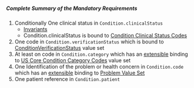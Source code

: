 ##### Complete Summary of the Mandatory Requirements

1.  Conditionally One clinical status in `Condition.clinicalStatus`
    -   [Invariants]
    -   Condition.clinicalStatus is bound to [Condition Clinical Status Codes]
1.  One code in `Condition.verificationStatus` which is bound to [ConditionVerificationStatus] value set
1.  At least on code in `Condition.category` which has an [extensible]({{site.data.fhir.path}}terminologies.html#extensible) binding to [US Core Condition Category Codes] value set
1.  One Identification of the problem or health concern in `Condition.code` which has an [extensible]({{site.data.fhir.path}}terminologies.html#extensible) binding to [Problem Value Set]
1.  One patient reference in `Condition.patient`


  [extensible]: {{site.data.fhir.path}}terminologies.html#extensible
  [Problem Value Set]: ValueSet-us-core-problem.html
  [Invariants]: {{site.data.fhir.path}}condition.html#invs
  [Condition Clinical Status Codes]: {{site.data.fhir.path}}valueset-condition-clinical.html
  [ConditionVerificationStatus]: {{site.data.fhir.path}}valueset-condition-ver-status.html
  [US Core Condition Profile]:StructureDefinition-us-core-condition.html
 [US Core Condition Category Codes]: ValueSet-us-core-condition-category.html

